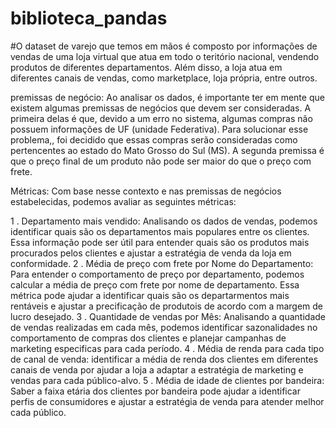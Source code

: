 # biblioteca_pandas

#O dataset de varejo que temos em mãos é composto por informações de vendas de uma loja virtual que atua em todo o teritório nacional, vendendo produtos de diferentes departamentos. Além disso, a loja atua em diferentes canais de vendas, como marketplace, loja própria, entre outros.

premissas de negócio:
Ao analisar os dados, é importante ter em mente que existem algumas premissas de negócios que devem ser consideradas. A primeira delas é que, devido a um erro no sistema, algumas compras não possuem informações de UF (unidade Federativa). Para solucionar esse problema,, foi decidido que essas compras serão consideradas como pertencentes ao estado do Mato Grosso do Sul (MS). A segunda premissa é que o preço final de um produto não pode ser maior do que o preço com frete.

Métricas:
Com base nesse contexto e nas premissas de negócios estabelecidas, podemos avaliar as seguintes métricas:

1 . Departamento mais vendido: Analisando os dados de vendas, podemos identificar quais são os departamentos mais populares entre os clientes. Essa informação pode ser útil para entender quais são os produtos mais procurados pelos clientes e ajustar a estratégia de venda da loja em conformidade.
2 . Média de preço com frete por Nome do Departamento: Para entender o comportamento de preço por departamento, podemos calcular a média de preço com frete por nome de departamento. Essa métrica pode ajudar a identificar quais são os departarmentos mais rentáveis e ajustar a precificação de produtois de acordo com a margem de lucro desejado.
3 . Quantidade de vendas por Mês: Analisando a quantidade de vendas realizadas em cada mês, podemos identificar sazonalidades no comportamento de compras dos clientes e planejar campanhas de marketing especificas para cada período.
4 . Média de renda para cada tipo de canal de venda: identificar a média de renda dos clientes em diferentes canais de venda por ajudar a loja a adaptar a estratégia de marketing e vendas para cada público-alvo.
5 . Média de idade de clientes por bandeira: Saber a faixa etária dos clientes por bandeira pode ajudar a identificar perfis de consumidores e ajustar a estratégia de venda para atender melhor cada público.
